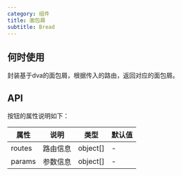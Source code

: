 ```yaml
---
category: 组件
title: 面包屑
subtitle: Bread
---
```


## 何时使用

封装基于dva的面包屑，根据传入的路由，返回对应的面包屑。

## API

按钮的属性说明如下：

属性 | 说明 | 类型 | 默认值
-----|-----|-----|------
routes | 路由信息 | object[] | -
params | 参数信息 | object[] | -

